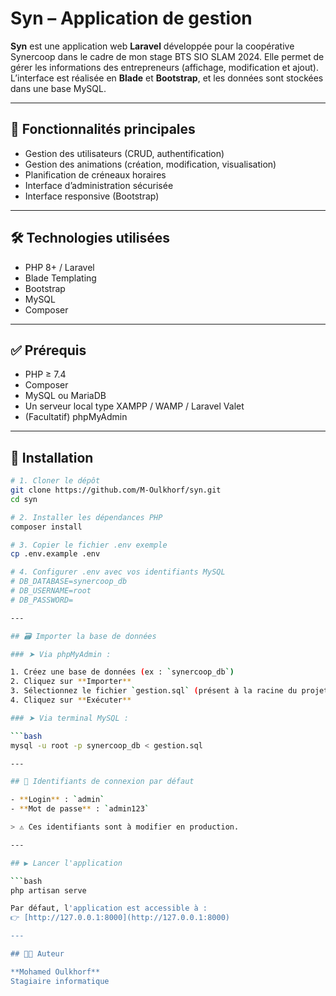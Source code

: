 # Syn – Application de gestion

**Syn** est une application web **Laravel** développée pour la coopérative Synercoop dans le cadre de mon stage BTS SIO SLAM 2024. Elle permet de gérer les informations des entrepreneurs (affichage, modification et ajout). L’interface est réalisée en **Blade** et **Bootstrap**, et les données sont stockées dans une base MySQL.

---

## 🧩 Fonctionnalités principales

- Gestion des utilisateurs (CRUD, authentification)
- Gestion des animations (création, modification, visualisation)
- Planification de créneaux horaires
- Interface d’administration sécurisée
- Interface responsive (Bootstrap)

---

## 🛠️ Technologies utilisées

- PHP 8+ / Laravel
- Blade Templating
- Bootstrap
- MySQL
- Composer

---

## ✅ Prérequis

- PHP ≥ 7.4
- Composer
- MySQL ou MariaDB
- Un serveur local type XAMPP / WAMP / Laravel Valet
- (Facultatif) phpMyAdmin

---

## 🚀 Installation

```bash
# 1. Cloner le dépôt
git clone https://github.com/M-Oulkhorf/syn.git
cd syn

# 2. Installer les dépendances PHP
composer install

# 3. Copier le fichier .env exemple
cp .env.example .env

# 4. Configurer .env avec vos identifiants MySQL
# DB_DATABASE=synercoop_db
# DB_USERNAME=root
# DB_PASSWORD=

---

## 🗃️ Importer la base de données

### ➤ Via phpMyAdmin :

1. Créez une base de données (ex : `synercoop_db`)
2. Cliquez sur **Importer**
3. Sélectionnez le fichier `gestion.sql` (présent à la racine du projet)
4. Cliquez sur **Exécuter**

### ➤ Via terminal MySQL :

```bash
mysql -u root -p synercoop_db < gestion.sql

---

## 🔐 Identifiants de connexion par défaut

- **Login** : `admin`  
- **Mot de passe** : `admin123`

> ⚠️ Ces identifiants sont à modifier en production.

---

## ▶️ Lancer l'application

```bash
php artisan serve

Par défaut, l'application est accessible à :  
👉 [http://127.0.0.1:8000](http://127.0.0.1:8000)

---

## 👨‍💻 Auteur

**Mohamed Oulkhorf**  
Stagiaire informatique

